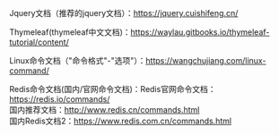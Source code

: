 Jquery文档（推荐的jquery文档）：https://jquery.cuishifeng.cn/

Thymeleaf(thymeleaf中文文档)：https://waylau.gitbooks.io/thymeleaf-tutorial/content/

Linux命令文档（"命令格式"-"选项"）：https://wangchujiang.com/linux-command/

Redis命令文档(国内/官网命令文档)：Redis官网命令文档：https://redis.io/commands/ <br />国内推荐文档：http://www.redis.cn/commands.html <br />国内Redis文档2：https://www.redis.com.cn/commands.html

